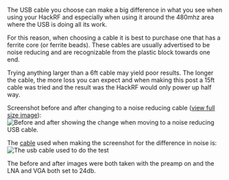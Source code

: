 The USB cable you choose can make a big difference in what you see when using your HackRF and especially when using it around the 480mhz area where the USB is doing all its work.

For this reason, when choosing a cable it is best to purchase one that has a ferrite core (or ferrite beads).  These cables are usually advertised to be noise reducing and are recognizable from the plastic block towards one end.

Trying anything larger than a 6ft cable may yield poor results.  The longer the cable, the more loss you can expect and when making this post a 15ft cable was tried and the result was the HackRF would only power up half way.

Screenshot before and after changing to a noise reducing cable ([view full size image](http://i.imgur.com/e64LASK.jpg)):
![Before and after showing the change when moving to a noise reducing USB cable.](http://i.imgur.com/e64LASK.jpg)

The [cable](http://www.amazon.com/gp/product/B00A99BR90/ref=oh_aui_detailpage_o02_s00?ie=UTF8&psc=1) used when making the screenshot for the difference in noise is:
![The usb cable used to do the test](http://ecx.images-amazon.com/images/I/41IC6LT3aCL.jpg)

The before and after images were both taken with the preamp on and the LNA and VGA both set to 24db.